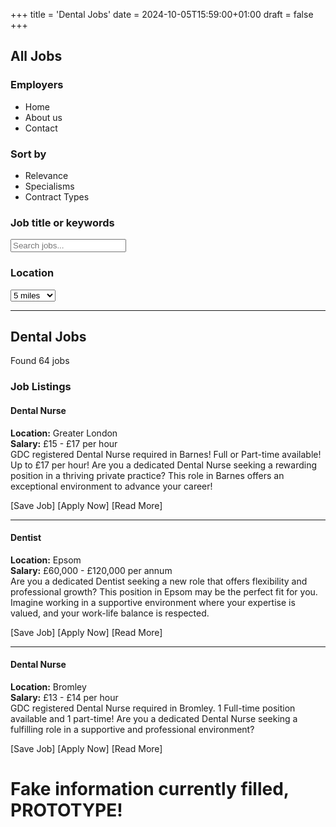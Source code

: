 +++
title = 'Dental Jobs'
date = 2024-10-05T15:59:00+01:00
draft = false
+++



## All Jobs

### Employers
- Home
- About us
- Contact

### Sort by
- Relevance
- Specialisms
- Contract Types

### Job title or keywords
<input type="text" placeholder="Search jobs...">

### Location
<select>
  <option value="5">5 miles</option>
  <option value="10">10 miles</option>
  <option value="20">20 miles</option>
  <!-- Add more locations as needed -->
</select>

---

## Dental Jobs
Found 64 jobs

### Job Listings

#### Dental Nurse
**Location:** Greater London  
**Salary:** £15 - £17 per hour  
GDC registered Dental Nurse required in Barnes! Full or Part-time available! Up to £17 per hour! Are you a dedicated Dental Nurse seeking a rewarding position in a thriving private practice? This role in Barnes offers an exceptional environment to advance your career!  

[Save Job] [Apply Now] [Read More]

---

#### Dentist
**Location:** Epsom  
**Salary:** £60,000 - £120,000 per annum  
Are you a dedicated Dentist seeking a new role that offers flexibility and professional growth? This position in Epsom may be the perfect fit for you. Imagine working in a supportive environment where your expertise is valued, and your work-life balance is respected.  

[Save Job] [Apply Now] [Read More]

---

#### Dental Nurse
**Location:** Bromley  
**Salary:** £13 - £14 per hour  
GDC registered Dental Nurse required in Bromley. 1 Full-time position available and 1 part-time! Are you a dedicated Dental Nurse seeking a fulfilling role in a supportive and professional environment?  

[Save Job] [Apply Now] [Read More]


# Fake information currently filled, PROTOTYPE! 